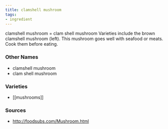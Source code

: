 ```yaml
---
title: clamshell mushroom
tags:
- ingredient
---
```

clamshell mushroom = clam shell mushroom Varieties include the brown clamshell mushroom (left). This mushroom goes well with seafood or meats. Cook them before eating.

### Other Names

* clamshell mushroom
* clam shell mushroom

### Varieties

* [[mushrooms]]

### Sources
* http://foodsubs.com/Mushroom.html
